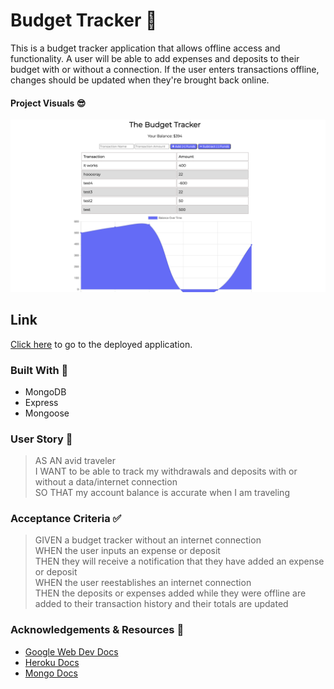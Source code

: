 # Budget Tracker 💸

This is a budget tracker application that allows offline access and functionality. A user will be able to add expenses and deposits to their budget with or without a connection. If the user enters transactions offline, changes should be updated when they're brought back online.

#### Project Visuals :sunglasses:
<img width="1156" alt="Screenshot" src="public/icons/screenshot.png">

## Link
[Click here](https://budget-tracker-full-stack.herokuapp.com/) to go to the deployed application.

### Built With 🧰
- MongoDB
- Express
- Mongoose

### User Story 📖
> AS AN avid traveler       
> I WANT to be able to track my withdrawals and deposits with or without a data/internet connection       
> SO THAT my account balance is accurate when I am traveling        

### Acceptance Criteria ✅
> GIVEN a budget tracker without an internet connection       
> WHEN the user inputs an expense or deposit       
> THEN they will receive a notification that they have added an expense or deposit       
> WHEN the user reestablishes an internet connection       
> THEN the deposits or expenses added while they were offline are added to their transaction history and their totals are updated

### Acknowledgements & Resources 🤝
- [Google Web Dev Docs](https://developers.google.com/web/ilt/pwa/introduction-to-service-worker)
- [Heroku Docs](https://devcenter.heroku.com/articles/git)
- [Mongo Docs](https://docs.atlas.mongodb.com/tutorial/create-new-cluster/)
